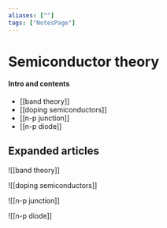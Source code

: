 ```yaml
---
aliases: [""]
tags: ["NotesPage"]
---
```


# Semiconductor theory

#### Intro and contents
- [[band theory]]
- [[doping semiconductors]]
- [[n-p junction]]
- [[n-p diode]]

## Expanded articles
![[band theory]]

![[doping semiconductors]]

![[n-p junction]]

![[n-p diode]]